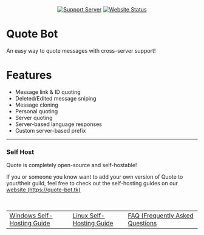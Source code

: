 <div align="center">
  <a href="https://discord.gg/vkWyTGa"><img src="https://discordapp.com/api/guilds/741660208119545968/widget.png?style=shield" alt="Support Server" /></a>
  <a href="https://quote-bot.tk"><img src="https://img.shields.io/website?style=flat-square&url=https%3A%2F%2Fquote-bot.tk" alt="Website Status" /></a>
</div>

# Quote Bot

An easy way to quote messages with cross-server support!

# Features

- Message link & ID quoting
- Deleted/Edited message sniping
- Message cloning
- Personal quoting
- Server quoting
- Server-based language responses
- Custom server-based prefix

---

### Self Host

Quote is completely open-source and self-hostable!

If you or someone you know want to add your own version of Quote to your/their guild, feel free to check out the self-hosting guides on our [website (https://quote-bot.tk)](https://quote-bot.tk)

<br />

<div align="center">
  <table>
    <tr>
      <td>
        <a href="https://quote-bot.tk/selfhosting/windows">Windows Self-Hosting Guide</a>
      </td>
      <td>
        <a href="https://quote-bot.tk/selfhosting/linux">Linux Self-Hosting Guide</a>
      </td>
      <td>
        <a href="https://quote-bot.tk/selfhosting/faq">FAQ (Frequently Asked Questions</a>
      </td>
    </tr>
  </table>
</div>
